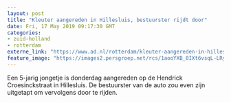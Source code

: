 ```yaml
---
layout: post
title: "Kleuter aangereden in Hillesluis, bestuurster rijdt door"
date: Fri, 17 May 2019 09:17:30 GMT
categories: 
- zuid-holland 
- rotterdam 
externe_link: "https://www.ad.nl/rotterdam/kleuter-aangereden-in-hillesluis-bestuurster-rijdt-door~a575ecdd/"
feature_image: "https://images2.persgroep.net/rcs/1aooYXB_0IXt6vsqL-LRyzsIJ_U/diocontent/137758510/_fitwidth/400/?appId=21791a8992982cd8da851550a453bd7f&quality=0.7"
---
```


Een 5-jarig jongetje is donderdag aangereden op de Hendrick Croesinckstraat in Hillesluis. De bestuurster van de auto zou even zijn uitgetapt om vervolgens door te rijden.
